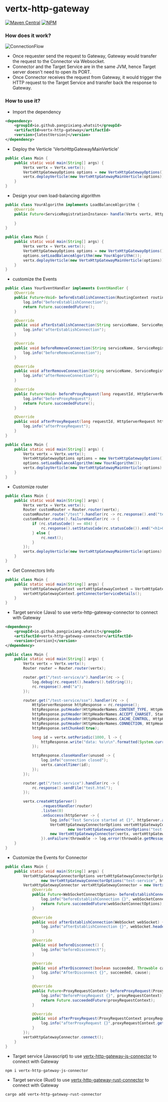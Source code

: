 # vertx-http-gateway
[![Maven Central](https://img.shields.io/maven-central/v/io.github.pangzixiang.whatsit/vertx-http-gateway?logo=apachemaven&logoColor=red)](https://search.maven.org/artifact/io.github.pangzixiang.whatsit/vertx-http-gateway)
[![NPM](https://img.shields.io/npm/v/vertx-http-gateway-js-connector?label=vertx-http-gateway-js-connector&logo=npm&logoColor=red)](https://www.npmjs.com/package/vertx-http-gateway-js-connector)
### How does it work?
![ConnectionFlow](./ConnectionFlow.jpg)
- Once requester send the request to Gateway, Gateway would transfer the request to the Connector via Websocket.
- Connector and the Target Service are in the same JVM, hence Target server doesn't need to open its PORT.
- Once Connector receives the request from Gateway, it would trigger the HTTP request to the Target Service and transfer back the response to Gateway.
### How to use it?
- Import the dependency
```xml
<dependency>
    <groupId>io.github.pangzixiang.whatsit</groupId>
    <artifactId>vertx-http-gateway</artifactId>
    <version>{latestVersion}</version>
</dependency>
```
- Deploy the Verticle 'VertxHttpGatewayMainVerticle'
```java
public class Main {
    public static void main(String[] args) {
        Vertx vertx = Vertx.vertx();
        VertxHttpGatewayOptions options = new VertxHttpGatewayOptions();
        vertx.deployVerticle(new VertxHttpGatewayMainVerticle(options));
    }
}
```

- Design your own load-balancing algorithm
```java
public class YourAlgorithm implements LoadBalanceAlgorithm {
    @Override
    public Future<ServiceRegistrationInstance> handle(Vertx vertx, HttpServerRequest httpServerRequest, ServiceRegistrationInfo serviceRegistrationInfo) {
        
    }
}

public class Main {
    public static void main(String[] args) {
        Vertx vertx = Vertx.vertx();
        VertxHttpGatewayOptions options = new VertxHttpGatewayOptions();
        options.setLoadBalanceAlgorithm(new YourAlgorithm());
        vertx.deployVerticle(new VertxHttpGatewayMainVerticle(options));
    }
}
```

- customize the Events
```java
public class YourEventHandler implements EventHandler {
    @Override
    public Future<Void> beforeEstablishConnection(RoutingContext routingContext) {
        log.info("beforeEstablishConnection");
        return Future.succeededFuture();
    }

    @Override
    public void afterEstablishConnection(String serviceName, ServiceRegistrationInstance serviceRegistrationInstance) {
        log.info("afterEstablishConnection");
    }

    @Override
    public void beforeRemoveConnection(String serviceName, ServiceRegistrationInstance serviceRegistrationInstance) {
        log.info("beforeRemoveConnection");
    }

    @Override
    public void afterRemoveConnection(String serviceName, ServiceRegistrationInstance serviceRegistrationInstance) {
        log.info("afterRemoveConnection");
    }

    @Override
    public Future<Void> beforeProxyRequest(long requestId, HttpServerRequest httpServerRequest, ServiceRegistrationInstance serviceRegistrationInstance) {
        log.info("beforeProxyRequest");
        return Future.succeededFuture();
    }

    @Override
    public void afterProxyRequest(long requestId, HttpServerRequest httpServerRequest, ServiceRegistrationInstance serviceRegistrationInstance) {
        log.info("afterProxyRequest");
    }
}

public class Main {
    public static void main(String[] args) {
        Vertx vertx = Vertx.vertx();
        VertxHttpGatewayOptions options = new VertxHttpGatewayOptions();
        options.setLoadBalanceAlgorithm(new YourAlgorithm());
        vertx.deployVerticle(new VertxHttpGatewayMainVerticle(options).withEventHandler(new YourEventHandler()));
    }
}
```

- Customize router
```java
public class Main {
    public static void main(String[] args) {
        Vertx vertx = Vertx.vertx();
        Router customRouter = Router.router(vertx);
        customRouter.route("/test").handler(rc -> rc.response().end("test"));
        customRouter.route().failureHandler(rc -> {
            if (rc.statusCode() == 404) {
                rc.response().setStatusCode(rc.statusCode()).end("<h1>Oops! NOT FOUND!</h1>");
            } else {
                rc.next();
            }
        });
        vertx.deployVerticle(new VertxHttpGatewayMainVerticle(options).withCustomRouter(customRouter));
    }
}
```

- Get Connectors Info
```java
public class Main {
    public static void main(String[] args) {
        VertxHttpGatewayContext vertxHttpGatewayContext = VertxHttpGatewayContext.getInstance();
        vertxHttpGatewayContext.getConnectorServiceDetails();
    }
}
```

- Target service (Java) to use vertx-http-gateway-connector to connect with Gateway
```xml
<dependency>
    <groupId>io.github.pangzixiang.whatsit</groupId>
    <artifactId>vertx-http-gateway-connector</artifactId>
    <version>{version}</version>
</dependency>
```
```java
public class Main {
    public static void main(String[] args) {
        Vertx vertx = Vertx.vertx();
        Router router = Router.router(vertx);

        router.get("/test-service/a").handler(rc -> {
            log.debug(rc.request().headers().toString());
            rc.response().end("a");
        });

        router.get("/test-service/sse").handler(rc -> {
            HttpServerResponse httpResponse = rc.response();
            httpResponse.putHeader(HttpHeaderNames.CONTENT_TYPE, HttpHeaderValues.TEXT_EVENT_STREAM);
            httpResponse.putHeader(HttpHeaderNames.ACCEPT_CHARSET, StandardCharsets.UTF_8.name());
            httpResponse.putHeader(HttpHeaderNames.CACHE_CONTROL, HttpHeaderValues.NO_CACHE);
            httpResponse.putHeader(HttpHeaderNames.CONNECTION, HttpHeaderValues.KEEP_ALIVE);
            httpResponse.setChunked(true);

            long id = vertx.setPeriodic(1000, l -> {
                httpResponse.write("data: %s\n\n".formatted(System.currentTimeMillis()));
            });

            httpResponse.closeHandler(unused -> {
                log.info("connection closed");
                vertx.cancelTimer(id);
            });
        });

        router.get("/test-service").handler(rc -> {
            rc.response().sendFile("test.html");
        });

        vertx.createHttpServer()
                .requestHandler(router)
                .listen(0)
                .onSuccess(httpServer -> {
                    log.info("Test Service started at {}", httpServer.actualPort());
                    VertxHttpGatewayConnectorOptions vertxHttpGatewayConnectorOptions =
                            new VertxHttpGatewayConnectorOptions("test-service", httpServer.actualPort(), "localhost", 9090);
                    new VertxHttpGatewayConnector(vertx, vertxHttpGatewayConnectorOptions).connect();
                }).onFailure(throwable -> log.error(throwable.getMessage(), throwable));
    }
}
```

- Customize the Events for Connector
```java
public class Main {
    public static void main(String[] args) {
        VertxHttpGatewayConnectorOptions vertxHttpGatewayConnectorOptions =
                new VertxHttpGatewayConnectorOptions("test-service", httpServer.actualPort(), "localhost", 9090);
        VertxHttpGatewayConnector vertxHttpGatewayConnector = new VertxHttpGatewayConnector(vertx, vertxHttpGatewayConnectorOptions).withEventHandler(new io.github.pangzixiang.whatsit.vertx.http.gateway.connector.handler.EventHandler() {
            @Override
            public Future<WebSocketConnectOptions> beforeEstablishConnection(WebSocketConnectOptions webSocketConnectOptions) {
                log.info("beforeEstablishConnection {}", webSocketConnectOptions);
                return Future.succeededFuture(webSocketConnectOptions);
            }

            @Override
            public void afterEstablishConnection(WebSocket webSocket) {
                log.info("afterEstablishConnection {}", webSocket.headers());
            }

            @Override
            public void beforeDisconnect() {
                log.info("beforeDisconnect");
            }

            @Override
            public void afterDisconnect(boolean succeeded, Throwable cause) {
                log.info("AfterDisconnect {}", succeeded, cause);
            }

            @Override
            public Future<ProxyRequestContext> beforeProxyRequest(ProxyRequestContext proxyRequestContext) {
                log.info("BeforeProxyRequest {}", proxyRequestContext);
                return Future.succeededFuture(proxyRequestContext);
            }

            @Override
            public void afterProxyRequest(ProxyRequestContext proxyRequestContext) {
                log.info("afterProxyRequest {}",proxyRequestContext.getHttpClientResponse().headers());
            }
        });
        vertxHttpGatewayConnector.connect();
    }
}
```

- Target service (Javascript) to use [vertx-http-gateway-js-connector](https://github.com/pangzixiang/vertx-http-gateway-js-connector) to connect with Gateway
```shell
npm i vertx-http-gateway-js-connector
```

- Target service (Rust) to use [vertx-http-gateway-rust-connector](https://github.com/pangzixiang/vertx-http-gateway-rust-connector) to connect with Gateway
```shell
cargo add vertx-http-gateway-rust-connector
```
